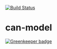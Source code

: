 [![Build Status](https://travis-ci.org/canjs/can-model.png?branch=master)](https://travis-ci.org/canjs/can-model)

# can-model

[![Greenkeeper badge](https://badges.greenkeeper.io/canjs/can-model.svg)](https://greenkeeper.io/)
